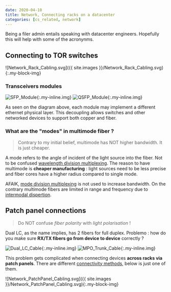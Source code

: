 ```yaml
---
date: 2020-04-10
title: Network, Connecting racks on a datacenter
categories: [cs_related, network]
---
```


Being a filer admin entails speaking with datacenter engineers. Hopefully this will help with some of the acronynms.

## Connecting to TOR switches

![Network_Rack_Cabling.svg]({{ site.images }}/Network_Rack_Cabling.svg){:.my-block-img}

### Transceivers modules

![SFP_Module](https://upload.wikimedia.org/wikipedia/commons/thumb/a/a3/SFP_SR_CISCO.jpg/337px-SFP_SR_CISCO.jpg){:.my-inline.img}
![QSFP_Module](https://upload.wikimedia.org/wikipedia/commons/thumb/5/51/QSFP28-100G-SR4.jpg/640px-QSFP28-100G-SR4.jpg){:.my-inline.img}

As seen on the diagram above, each module may implement a different ethernet physical layer.
This decoupling allows switches and other networked devices to support both copper and fiber.

### What are the "modes" in multimode fiber ?

> Contrary to my initial belief, multimode has NOT higher bandwidth. It is just cheaper.

A mode refers to the angle of incident of the light source into the fiber.
Not to be confused [wavelength division multiplexing][0].
The reason to have multimode is __cheaper manufacturing__ : light sources need to be less precise and fiber cores have a higher radius compared to single mode.

AFAIK, [mode division multiplexing][1] is not used to increase bandwidth.
On the contrary multimode fibers are limited in range and frequency due to [intermodal dispertion][2].

## Patch panel connections

> Do NOT confuse _fiber polarity_ with _light polarisation_ !

Dual LC, as the name implies, has 2 fibers for full duplex.
Problemo : how do you make sure __RX/TX fibers go from device to device__ correctly ?

![Dual_LC_Cable](https://img-en.fs.com/community/upload/wangEditor/201911/08/_1573185648_GFr5V6kMjh.jpg){:.my-inline.img}
![MPO_Trunk_Cable](https://img-en.fs.com/community/upload/wangEditor/201911/08/_1573185614_8oDxRsU5GT.jpg){:.my-inline.img}

This problem gets complicated when connecting devices __across racks via patch panels__.
There are different [connectivity methods][3], below is just one of them.

![Network_PatchPanel_Cabling.svg]({{ site.images }}/Network_PatchPanel_Cabling.svg){:.my-block-img}

[0]:https://en.wikipedia.org/wiki/Wavelength-division_multiplexing
[1]:https://www.rp-photonics.com/mode_division_multiplexing.html
[2]:https://www.rp-photonics.com/intermodal_dispersion.html
[3]:https://community.fs.com/blog/understanding-polarity-in-mpo-system.html


